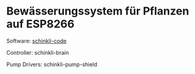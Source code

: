 # Bewässerungssystem für Pflanzen auf ESP8266

Software: [schinkli-code](https://github.com/wilmas-playground/schinkli-code)

Controller: schinkli-brain

Pump Drivers: schinkli-pump-shield
